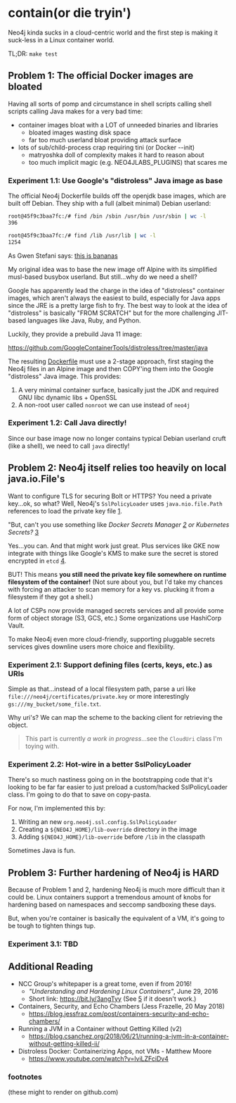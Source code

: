 # contain(or die tryin')

Neo4j kinda sucks in a cloud-centric world and the first step is
making it suck-less in a Linux container world.

TL;DR: `make test`

## Problem 1: The official Docker images are bloated
Having all sorts of pomp and circumstance in shell scripts calling
shell scripts calling Java makes for a very bad time:

* container images bloat with a LOT of unneeded binaries and libraries
  - bloated images wasting disk space
  - far too much userland bloat providing attack surface
* lots of sub/child-process crap requiring tini (or Docker --init)
  - matryoshka doll of complexity makes it hard to reason about
  - too much implicit magic (e.g. NEO4JLABS_PLUGINS) that scares me

### Experiment 1.1: Use Google's "distroless" Java image as base
The official Neo4j Dockerfile builds off the openjdk base images,
which are built off Debian. They ship with a full (albeit minimal)
Debian userland:

```bash
root@45f9c3baa7fc:/# find /bin /sbin /usr/bin /usr/sbin | wc -l
396
```

```bash
root@45f9c3baa7fc:/# find /lib /usr/lib | wc -l
1254
```

As Gwen Stefani says: [this is bananas](https://youtu.be/Kgjkth6BRRY?t=150)

My original idea was to base the new image off Alpine with its
simplified musl-based busybox userland. But still...why do we need a
shell?

Google has apparently lead the charge in the idea of "distroless"
container images, which aren't always the easiest to build, especially
for Java apps since the JRE is a pretty large fish to fry. The best
way to look at the idea of "distroless" is basically "FROM SCRATCH"
but for the more challenging JIT-based languages like Java, Ruby, and
Python.

Luckily, they provide a prebuild Java 11 image:

  https://github.com/GoogleContainerTools/distroless/tree/master/java

The resulting [Dockerfile](./Dockerfile) must use a 2-stage approach,
first staging the Neo4j files in an Alpine image and then COPY'ing
them into the Google "distroless" Java image. This provides:

1. A very minimal container surface, basically just the JDK and
   required GNU libc dynamic libs + OpenSSL
2. A non-root user called `nonroot` we can use instead of `neo4j`

### Experiment 1.2: Call Java directly!
Since our base image now no longer contains typical Debian userland
cruft (like a shell), we need to call `java` directly!

## Problem 2: Neo4j itself relies too heavily on local java.io.File's
Want to configure TLS for securing Bolt or HTTPS? You need a private
key...ok, so what? Well, Neo4j's `SslPolicyLoader` uses
`java.nio.file.Path` references to load the private key file [1][1].

"But, can't you use something like _Docker Secrets Manager [2][2] or
Kubernetes Secrets?_ [3][3]

Yes...you can. And that might work just great. Plus services like GKE
now integrate with things like Google's KMS to make sure the secret is
stored encrypted in `etcd` [4][4].

BUT! This means **you still need the private key file somewhere on
runtime filesystem of the container!** (Not sure about you, but I'd
take my chances with forcing an attacker to scan memory for a key
vs. plucking it from a filesystem if they got a shell.)

A lot of CSPs now provide managed secrets services and all provide
some form of object storage (S3, GCS, etc.) Some organizations use
HashiCorp Vault.

To make Neo4j even more cloud-friendly, supporting pluggable secrets
services gives downline users more choice and flexibility.

### Experiment 2.1: Support defining files (certs, keys, etc.) as URIs
Simple as that...instead of a local filesystem path, parse a uri like
`file:///neo4j/certificates/private.key` or more interestingly
`gs:///my_bucket/some_file.txt`.

Why uri's? We can map the scheme to the backing client for retrieving
the object.

> This part is currently _a work in progress_...see the `CloudUri` class
> I'm toying with.

### Experiment 2.2: Hot-wire in a better SslPolicyLoader
There's so much nastiness going on in the bootstrapping code that it's
looking to be far far easier to just preload a custom/hacked
SslPolicyLoader class. I'm going to do that to save on copy-pasta.

For now, I'm implemented this by:

1. Writing an new `org.neo4j.ssl.config.SslPolicyLoader`
2. Creating a `${NEO4J_HOME}/lib-override` directory in the image
3. Adding `${NEO4J_HOME}/lib-override` before `/lib` in the classpath

Sometimes Java is fun.

## Problem 3: Further hardening of Neo4j is HARD
Because of Problem 1 and 2, hardening Neo4j is much more difficult
than it could be. Linux containers support a tremendous amount of
knobs for hardening based on namespaces and seccomp sandboxing these
days.

But, when you're container is basically the equivalent of a VM, it's
going to be tough to tighten things tup.

### Experiment 3.1: TBD

## Additional Reading
* NCC Group's whitepaper is a great tome, even if from 2016!
  - _"Understanding and Hardening Linux Containers"_, June 29, 2016
  - Short link: https://bit.ly/3angTyy (See [5][5] if it doesn't work.)
* Containers, Security, and Echo Chambers (Jess Frazelle, 20 May 2018)
  - https://blog.jessfraz.com/post/containers-security-and-echo-chambers/
* Running a JVM in a Container without Getting Killed (v2)
  - https://blog.csanchez.org/2018/06/21/running-a-jvm-in-a-container-without-getting-killed-ii/
* Distroless Docker: Containerizing Apps, not VMs - Matthew Moore
  - https://www.youtube.com/watch?v=lviLZFciDv4

### footnotes
(these might to render on github.com)

[1]: https://github.com/neo4j/neo4j/blob/6d961e5e638e48e91ea58a603f76f2429e569e1d/community/ssl/src/main/java/org/neo4j/ssl/PkiUtils.java#L87

[2]: https://docs.docker.com/engine/swarm/secrets/

[3]: https://kubernetes.io/docs/concepts/configuration/secret/

[4]: https://cloud.google.com/kubernetes-engine/docs/how-to/encrypting-secrets

[5]: https://www.nccgroup.trust/globalassets/our-research/us/whitepapers/2016/april/ncc_group_understanding_hardening_linux_containers-1-1.pdf
